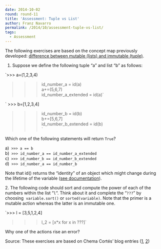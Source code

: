 ```yaml
---
date: 2014-10-02
round: round-11
title: 'Assessment: Tuple vs List'
author: Franz Navarro
permalink: /2014/10/assessment-tuple-vs-list/
tags:
  - Assessment
---
```

The following exercises are based on the concept map previously developed: <a href="http://teaching.software-carpentry.org/2014/09/17/concept-map-immutable-vs-mutable-python/" target="_blank">difference between mutable (lists) and immutable (tuple)</a>.

1. Suppose we define the following tuple &#8220;a&#8221; and list &#8220;b&#8221; as follows:

`>>> a=(1,2,3,4)<br />
>>> id_number_a = id(a)<br />
>>> a+=(5,6,7)<br />
>>> id_number_a_extended = id(a)`

` >>> b=[1,2,3,4]<br />
>>> id_number_b = id(b)<br />
>>> b+=[5,6,7]<br />
>>> id_number_b_extended = id(b)<br />
`

Which one of the following statements will return `True`?

a)` >>> a == b`  
b)` >>> id_number_a == id_number_a_extended`  
c)` >>> id_number_b == id_number_b_extended`  
d)` >>> id_number_a == id_number_b`

Note that id() returns the “identity” of an object which might change during the lifetime of the variable (<a href="https://docs.python.org/2/library/functions.html#id" target="_blank">see documentation</a>).

2. The following code should sort and compute the power of each of the numbers within the list &#8220;`l`&#8220;. Think about it and complete the &#8220;`???`&#8221; by choosing  `variable.sort()` or `sorted(variable)`. Note that the primer is a mutable action whereas the latter is an immutable one.

`>>> l = [3,5,1,2,4]<br />
>>> l_2 = [x*x for x in ???]`

Why one of the actions rise an error?

Source: These exercises are based on Chema Cortés&#8217; blog entries ([1][1], [2][2])

 [1]: http://ch3m4.org/blog/2013/03/22/mutable-o-inmutable-he-ahi-el-dilema/
 [2]: http://ch3m4.org/blog/2013/03/16/mutabilidad-de-listas/
